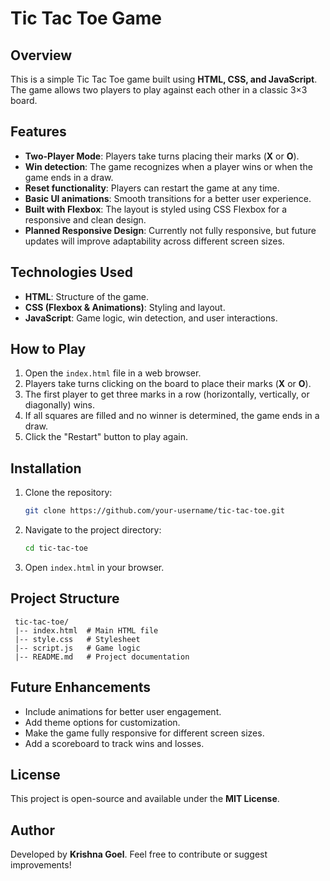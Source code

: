 # Tic Tac Toe Game

## Overview
This is a simple Tic Tac Toe game built using **HTML, CSS, and JavaScript**. The game allows two players to play against each other in a classic 3×3 board.

## Features
- **Two-Player Mode**: Players take turns placing their marks (**X** or **O**).
- **Win detection**: The game recognizes when a player wins or when the game ends in a draw.
- **Reset functionality**: Players can restart the game at any time.
- **Basic UI animations**: Smooth transitions for a better user experience.
- **Built with Flexbox**: The layout is styled using CSS Flexbox for a responsive and clean design.
- **Planned Responsive Design**: Currently not fully responsive, but future updates will improve adaptability across different screen sizes.

## Technologies Used
- **HTML**: Structure of the game.
- **CSS (Flexbox & Animations)**: Styling and layout.
- **JavaScript**: Game logic, win detection, and user interactions.

## How to Play
1. Open the `index.html` file in a web browser.
2. Players take turns clicking on the board to place their marks (**X** or **O**).
3. The first player to get three marks in a row (horizontally, vertically, or diagonally) wins.
4. If all squares are filled and no winner is determined, the game ends in a draw.
5. Click the "Restart" button to play again.

## Installation
1. Clone the repository:
   ```sh
   git clone https://github.com/your-username/tic-tac-toe.git
   ```
2. Navigate to the project directory:
   ```sh
   cd tic-tac-toe
   ```
3. Open `index.html` in your browser.

## Project Structure
```
 tic-tac-toe/
 |-- index.html  # Main HTML file
 |-- style.css   # Stylesheet
 |-- script.js   # Game logic
 |-- README.md   # Project documentation
```

## Future Enhancements
- Include animations for better user engagement.
- Add theme options for customization.
- Make the game fully responsive for different screen sizes.
- Add a scoreboard to track wins and losses.

## License
This project is open-source and available under the **MIT License**.

## Author
Developed by **Krishna Goel**. Feel free to contribute or suggest improvements!

